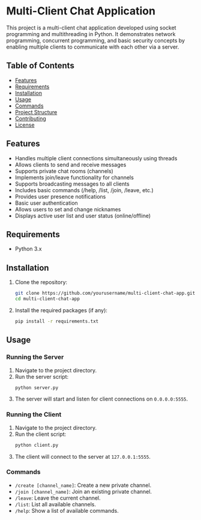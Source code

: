 # Multi-Client Chat Application

This project is a multi-client chat application developed using socket programming and multithreading in Python. It demonstrates network programming, concurrent programming, and basic security concepts by enabling multiple clients to communicate with each other via a server.

## Table of Contents

- [Features](#features)
- [Requirements](#requirements)
- [Installation](#installation)
- [Usage](#usage)
- [Commands](#commands)
- [Project Structure](#project-structure)
- [Contributing](#contributing)
- [License](#license)

## Features

- Handles multiple client connections simultaneously using threads
- Allows clients to send and receive messages
- Supports private chat rooms (channels)
- Implements join/leave functionality for channels
- Supports broadcasting messages to all clients
- Includes basic commands (/help, /list, /join, /leave, etc.)
- Provides user presence notifications
- Basic user authentication
- Allows users to set and change nicknames
- Displays active user list and user status (online/offline)

## Requirements

- Python 3.x

## Installation

1. Clone the repository:
    ```sh
    git clone https://github.com/yourusername/multi-client-chat-app.git
    cd multi-client-chat-app
    ```

2. Install the required packages (if any):
    ```sh
    pip install -r requirements.txt
    ```

## Usage

### Running the Server

1. Navigate to the project directory.
2. Run the server script:
    ```sh
    python server.py
    ```
3. The server will start and listen for client connections on `0.0.0.0:5555`.

### Running the Client

1. Navigate to the project directory.
2. Run the client script:
    ```sh
    python client.py
    ```
3. The client will connect to the server at `127.0.0.1:5555`.

### Commands

- `/create [channel_name]`: Create a new private channel.
- `/join [channel_name]`: Join an existing private channel.
- `/leave`: Leave the current channel.
- `/list`: List all available channels.
- `/help`: Show a list of available commands.
